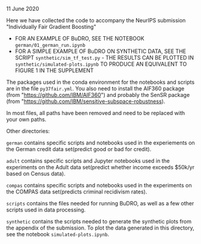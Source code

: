11 June 2020

Here we have collected the code to accompany the NeurIPS submission
"Individually Fair Gradient Boosting"  

* FOR AN EXAMPLE OF BuDRO, SEE THE NOTEBOOK `german/01_german_run.ipynb`
* FOR A SIMPLE EXAMPLE OF BuDRO ON SYNTHETIC DATA, SEE THE SCRIPT
  `synthetic/sim_tf_test.py` - THE RESULTS CAN BE PLOTTED IN 
  `synthetic/simulated-plots.ipynb` TO PRODUCE AN EQUIVALENT TO FIGURE 1
  IN THE SUPPLEMENT

The packages used in the conda environment for the notebooks and scripts are
in the file `py37fair.yml`.  You also need to install the AIF360 package (from
"https://github.com/IBM/AIF360") and probably the SenSR package (from
"https://github.com/IBM/sensitive-subspace-robustness).

In most files, all paths have been removed and need to be replaced with your
own paths.

Other directories:

`german` contains specific scripts and notebooks used in the experiements on
the German credit data set(predict good or bad for credit).

`adult` contains specific scripts and Jupyter notebooks used in the
experiments on the Adult data set(predict whether income exceeds $50k/yr based on Census data).  

`compas` contains specific scripts and notebooks used in the experiments on
the COMPAS data set(predicts criminal recidivism rates).

`scripts` contains the files needed for running BuDRO, as well as a few
other scripts used in data processing.

`synthetic` contains the scripts needed to generate the synthetic plots from
the appendix of the submission.  To plot the data generated in this directory,
see the notebook `simulated-plots.ipynb`.

